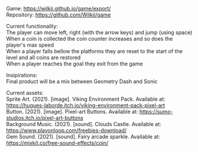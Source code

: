 Game: https://wilkii.github.io/game/export/ \
Repository: https://github.com/Wilkii/game

Current functionality: \
The player can move left, right (with the arrow keys) and jump (using space) \
When a coin is collected the coin counter increases and so does the player's max speed  \
When a player falls bellow the platforms they are reset to the start of the level and all coins are restored \
When a player reaches the goal they exit from the game

Insipirations: \
Final product will be a mix between Geometry Dash and Sonic

Current assets: \
Sprite Art. (2021). [image]. Viking Environment Pack. Available at: https://hugues-laborde.itch.io/viking-environment-pack-pixel-art \
Button. (2021). [image]. Pixel-art Buttons. Available at: https://sumo-studios.itch.io/pixel-art-buttons \
Background Music. (2021). [sound]. Clouds Castle. Available at: https://www.playonloop.com/freebies-download/ \
Gem Sound. (2021). [sound]. Fairy arcade sparkle. Available at: https://mixkit.co/free-sound-effects/coin/
